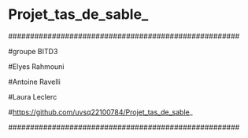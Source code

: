 # Projet_tas_de_sable_
#####################################################


#groupe BITD3

#Elyes Rahmouni 

#Antoine Ravelli

#Laura Leclerc

#https://github.com/uvsq22100784/Projet_tas_de_sable_


#####################################################
